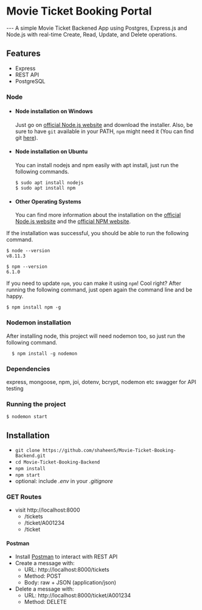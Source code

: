# Movie Ticket Booking Portal

--- A simple Movie Ticket Backened App using Postgres, Express.js and Node.js with real-time Create, Read, Update, and Delete operations.

## Features

- Express
- REST API
- PostgreSQL

### Node
- #### Node installation on Windows

  Just go on [official Node.js website](https://nodejs.org/) and download the installer.
Also, be sure to have `git` available in your PATH, `npm` might need it (You can find git [here](https://git-scm.com/)).

- #### Node installation on Ubuntu

  You can install nodejs and npm easily with apt install, just run the following commands.

      $ sudo apt install nodejs
      $ sudo apt install npm

- #### Other Operating Systems
  You can find more information about the installation on the [official Node.js website](https://nodejs.org/) and the [official NPM website](https://npmjs.org/).

If the installation was successful, you should be able to run the following command.

    $ node --version
    v8.11.3

    $ npm --version
    6.1.0

If you need to update `npm`, you can make it using `npm`! Cool right? After running the following command, just open again the command line and be happy.

    $ npm install npm -g

###
### Nodemon installation
  After installing node, this project will need nodemon too, so just run the following command.

      $ npm install -g nodemon
### Dependencies
express, mongoose, npm, joi, dotenv, bcrypt, nodemon etc
swagger for API testing

### Running the project

    $ nodemon start

## Installation

- `git clone https://github.com/shaheen5/Movie-Ticket-Booking-Backend.git`
- `cd Movie-Ticket-Booking-Backend`
- `npm install`
- `npm start`
- optional: include _.env_ in your _.gitignore_

### GET Routes

- visit http://localhost:8000
  - /tickets
  - /ticket/A001234
  - /ticket

#### Postman

- Install [Postman](https://www.getpostman.com/apps) to interact with REST API
- Create a message with:
  - URL: http://localhost:8000/tickets
  - Method: POST
  - Body: raw + JSON (application/json)
- Delete a message with:
  - URL: http://localhost:8000/ticket/A001234
  - Method: DELETE
